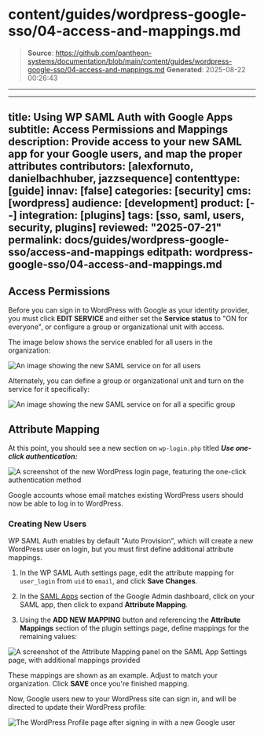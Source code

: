 # content/guides/wordpress-google-sso/04-access-and-mappings.md

> **Source**: https://github.com/pantheon-systems/documentation/blob/main/content/guides/wordpress-google-sso/04-access-and-mappings.md
> **Generated**: 2025-08-22 00:26:43

---

---
title: Using WP SAML Auth with Google Apps
subtitle: Access Permissions and Mappings
description: Provide access to your new SAML app for your Google users, and map the proper attributes
contributors: [alexfornuto, danielbachhuber, jazzsequence]
contenttype: [guide]
innav: [false]
categories: [security]
cms: [wordpress]
audience: [development]
product: [--]
integration: [plugins]
tags: [sso, saml, users, security, plugins]
reviewed: "2025-07-21"
permalink: docs/guides/wordpress-google-sso/access-and-mappings
editpath: wordpress-google-sso/04-access-and-mappings.md
---

## Access Permissions

Before you can sign in to WordPress with Google as your identity provider, you must click **EDIT SERVICE** and either set the **Service status** to "ON for everyone", or configure a group or organizational unit with access.

The image below shows the service enabled for all users in the organization:

  ![An image showing the new SAML service on for all users](../../../images/guides/wordpress-google-sso/saml-on-all-users.png)

Alternately, you can define a group or organizational unit and turn on the service for it specifically:

  ![An image showing the new SAML service on for all a specific group](../../../images/guides/wordpress-google-sso/saml-on-group.png)

## Attribute Mapping

At this point, you should see a new section on `wp-login.php` titled ***Use one-click authentication:***

  ![A screenshot of the new WordPress login page, featuring the one-click authentication method](../../../images/guides/wordpress-google-sso/one-click-auth.png)

Google accounts whose email matches existing WordPress users should now be able to log in to WordPress.

### Creating New Users

WP SAML Auth enables by default "Auto Provision", which will create a new WordPress user on login, but you must first define additional attribute mappings.

1. In the WP SAML Auth settings page, edit the attribute mapping for `user_login` from `uid` to `email`, and click **Save Changes**.

1. In the [SAML Apps](https://admin.google.com/AdminHome?hl=en#AppsList:serviceType=SAML_APPS) section of the Google Admin dashboard, click on your SAML app, then click to expand **Attribute Mapping**.

1. Using the **ADD NEW MAPPING** button and referencing the **Attribute Mappings** section of the plugin settings page, define mappings for the remaining values:

  ![A screenshot of the Attribute Mapping panel on the SAML App Settings page, with additional mappings provided](../../../images/guides/wordpress-google-sso/wp-saml-auth-attribute-mapping.png)

  These mappings are shown as an example. Adjust to match your organization. Click **SAVE** once you're finished mapping.

Now, Google users new to your WordPress site can sign in, and will be directed to update their WordPress profile:

![The WordPress Profile page after signing in with a new Google user](../../../images/guides/wordpress-google-sso/update-profile.png)